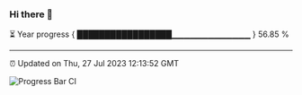 ### Hi there 👋

⏳ Year progress { █████████████████▁▁▁▁▁▁▁▁▁▁▁▁▁ } 56.85 %

---

⏰ Updated on Thu, 27 Jul 2023 12:13:52 GMT

![Progress Bar CI](https://github.com/Shyam-Makwana/GitHub-Actions-Demo/workflows/Progress%20Bar%20CI/badge.svg)
